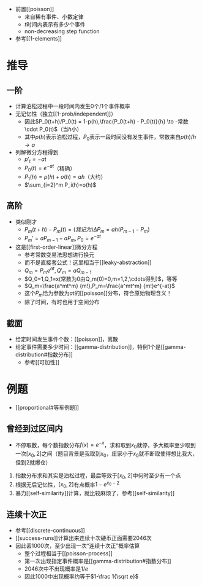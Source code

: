 - 前置[[poisson]]
  - 来自稀有事件、小数定律
  - $t$时间内表示有多少个事件
  - non-decreasing step function
- 参考[[1-elements]]
# 推导
## 一阶
- 计算泊松过程中一段时间内发生0个/1个事件概率
- 无记忆性（独立[[1-prob/independent]]）
  - 因此$P_0(t+h)/P_0(t) = 1-p(h),\frac{P_0(t+h) - P_0(t)}{h} \to -常数\cdot P_0(t)$（当$h$小）
  - 其中$p(h)$表示泊松过程，$P_0$表示一段时间没有发生事件，常数来自$p(h)/h\to a$
- 列解微分方程得到
  - $p'_t = -at$
  - $P_0(t)=e^{-at}$（精确）
  - $P_1(h)=p(h)+o(h)=ah$（大约）
  - $\sum_{i=2}^m P_i(h)=o(h)$
## 高阶
- 类似刚才
  - $P_m(t+h)-P_m(t)=(我记为)\Delta P_m=ah(P_{m-1}-P_m)$
  - $P_m'=aP_{m-1}-aP_m,P_0=e^{-at}$
- 这是[[first-order-linear]]微分方程
  - 参考常数变易法思想进行换元
  - 而不是直接套公式！这里相当于[[leaky-abstraction]]
  - $Q_m=P_me^{at},Q'_m=aQ_{m-1}$
  - $Q_0=1,Q_1=x(常数为0由Q_m(0)=0,m=1,2,\cdots得到)$，等等
  - $Q_m=\frac{a^mt^m} {m!},P_m=\frac{a^mt^m} {m!}e^{-at}$
  - 这个$P_m$恰为参数为$at$的[[poisson]]分布，符合原始物理含义！
  - 除了时间，有时也用于空间分布
## 截面
- 给定时间发生事件个数：[[poisson]]，离散
- 给定事件需要多少时间：[[gamma-distribution]]，特例1个是[[gamma-distribution#指数分布]]
  - 参考[[可加性]]
# 例题
- [[proportional#等车例题]]
## 曾经到过区间内
- 不停取数，每个数指数分布$f(x)=e^{-x}$，求和取到$x_0$就停，多大概率至少取到一次$[x_0,2]$之间（题目背景是我取到$x_0$，庄家小于$x_0$就不断取使得想比我大，但到2就爆仓）
 1. 指数分布求和其实是泊松过程，最后等效于$[x_0,2]$中何时至少有一个点
 2. 根据无后记忆性，$[x_0,2]$有点概率$1-e^{x_0-2}$
 3. 暴力[[self-similarity]]计算，就比较麻烦了，参考[[self-similarity]]
## 连续十次正
- 参考[[discrete-continuous]]
- [[success-runs]]计算出来连续十次硬币正面需要2046次
- 因此丢1000次，至少出现一次“连续十次正”概率估算
   - 整个过程相当于[[poisson-process]]
   - 第一次出现指定事件概率是[[gamma-distribution#指数分布]]
   - $2046$次中不出现概率是$1/e$
   - 因此$1000$中出现概率约等于$1-\frac 1{\sqrt e}$